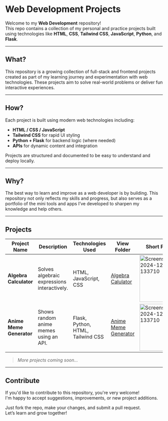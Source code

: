 # Web Development Projects

Welcome to my **Web Development** repository!  
This repo contains a collection of my personal and practice projects built using technologies like **HTML**, **CSS**, **Tailwind CSS**, **JavaScript**, **Python**, and **Flask**.

---

## What?

This repository is a growing collection of full-stack and frontend projects created as part of my learning journey and experimentation with web technologies. These projects aim to solve real-world problems or deliver fun interactive experiences.

---

## How?

Each project is built using modern web technologies including:

- **HTML / CSS / JavaScript**
- **Tailwind CSS** for rapid UI styling
- **Python + Flask** for backend logic (where needed)
- **APIs** for dynamic content and integration

Projects are structured and documented to be easy to understand and deploy locally.

---

## Why?

The best way to learn and improve as a web developer is by building. This repository not only reflects my skills and progress, but also serves as a portfolio of the mini tools and apps I’ve developed to sharpen my knowledge and help others.

---

## Projects

| Project Name             | Description                                | Technologies Used                  | View Folder                                      | Short Preview                                  |
|--------------------------|--------------------------------------------|------------------------------------|--------------------------------------------------|-------------------------------------------|
| **Algebra Calculator**   | Solves algebraic expressions interactively. | HTML, JavaScript, CSS              | [Algebra Calulator](./Algebra-Calculator)              | <img height="150" alt="Screenshot 2024-12-12 133710" src="https://github.com/user-attachments/assets/c0226aab-394d-4aad-8340-ee8538c1e0db" /> |
| **Anime Meme Generator** | Shows random anime memes using an API.     | Flask, Python, HTML, Tailwind CSS  | [Anime Meme Generator](./Anime-Meme-Generator)            | <img height="150" alt="Screenshot 2024-12-12 133710" src="https://github.com/user-attachments/assets/8be05078-881e-4c07-9a2a-d6463c93ae2e" />     |

> _More projects coming soon..._

---

##  Contribute

If you'd like to contribute to this repository, you're very welcome!  
I'm happy to accept suggestions, improvements, or new project additions.

Just fork the repo, make your changes, and submit a pull request.  
Let’s learn and grow together!
